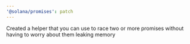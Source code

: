```yaml
---
'@solana/promises': patch
---
```


Created a helper that you can use to race two or more promises without having to worry about them leaking memory
